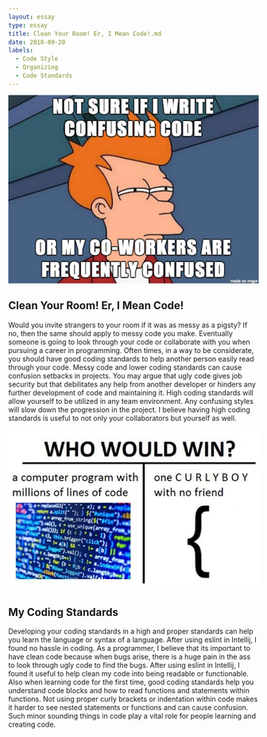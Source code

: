 ```yaml
---
layout: essay
type: essay
title: Clean Your Room! Er, I Mean Code!.md
date: 2018-09-20
labels:
  - Code Style
  - Organizing
  - Code Standards
---
```

<img src="../images/Futurama Code standard meme.png">

## Clean Your Room! Er, I Mean Code!

Would you invite strangers to your room if it was as messy as a pigsty? If no, then the same should apply to messy code you make. Eventually someone is going to look through your code or collaborate with you when pursuing a career in programming. Often times, in a way to be considerate, you should have good coding standards to help another person easily read through your code. Messy code and lower coding standards can cause confusion setbacks in projects. You may argue that ugly code gives job security but that debilitates any help from another developer or hinders any further development of code and maintaining it. High coding standards will allow yourself to be utilized in any team environment. Any confusing styles will slow down the progression in the project. I believe having high coding standards is useful to not only your collaborators but yourself as well.

<img class="ui medium right floated rounded image" src="../images/Curly brace meme.jpg">

## My Coding Standards
Developing your coding standards in a high and proper standards can help you learn the language or syntax of a language. After using eslint in Intellij, I found no hassle in coding. As a programmer, I believe that its important to have clean code because when bugs arise, there is a huge pain in the ass to look through ugly code to find the bugs. After using eslint in Intellij, I found it useful to help clean my code into being readable or functionable. Also when learning code for the first time, good coding standards help you understand code blocks and how to read functions and statements within functions. Not using proper curly brackets or indentation within code makes it harder to see nested statements or functions and can cause confusion. Such minor sounding things in code play a vital role for people learning and creating code.
